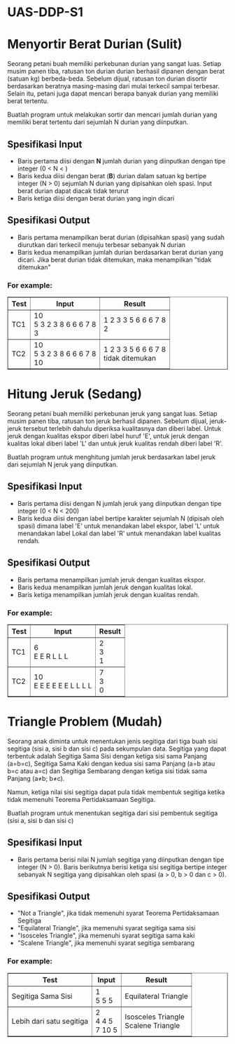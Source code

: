 # UAS-DDP-S1
<!DOCTYPE html>
<html lang="en">
<head>
    <meta charset="UTF-8">
    <meta name="viewport" content="width=device-width, initial-scale=1.0">
    <title>Spesifikasi Soal UAS</title>
</head>
<body>
    <h1>Menyortir Berat Durian (Sulit)</h1>
    <p>Seorang petani buah memiliki perkebunan durian yang sangat luas. Setiap musim panen tiba, ratusan ton durian durian berhasil dipanen dengan berat (satuan kg) berbeda-beda. Sebelum dijual, ratusan ton durian disortir berdasarkan beratnya masing-masing dari mulai terkecil sampai terbesar. Selain itu, petani juga dapat mencari berapa banyak durian yang memiliki berat tertentu.</p>
    <p>Buatlah program untuk melakukan sortir dan mencari jumlah durian yang memiliki berat tertentu dari sejumlah N durian yang diinputkan.</p>
    <h2>Spesifikasi Input</h2>
    <ul>
        <li>Baris pertama diisi dengan <strong>N</strong> jumlah durian yang diinputkan dengan tipe integer (0 &lt; N &lt; )</li>
        <li>Baris kedua diisi dengan berat (<strong>B</strong>) durian dalam satuan kg bertipe integer (N &gt; 0) sejumlah N durian yang dipisahkan oleh spasi. Input berat durian dapat diacak tidak terurut</li>
        <li>Baris ketiga diisi dengan berat durian yang ingin dicari</li>
    </ul>
    <h2>Spesifikasi Output</h2>
    <ul>
        <li>Baris pertama menampilkan berat durian (dipisahkan spasi) yang sudah diurutkan dari terkecil menuju terbesar sebanyak N durian</li>
        <li>Baris kedua menampilkan jumlah durian berdasarkan berat durian yang dicari. Jika berat durian tidak ditemukan, maka menampilkan "tidak ditemukan"</li>
    </ul>
    <h3>For example:</h3>
    <table border="1">
        <thead>
            <tr>
                <th>Test</th>
                <th>Input</th>
                <th>Result</th>
            </tr>
        </thead>
        <tbody>
            <tr>
                <td>TC1</td>
                <td>
                    10<br>
                    5 3 2 3 8 6 6 6 7 8<br>
                    3
                </td>
                <td>
                    1 2 3 3 5 6 6 6 7 8<br>
                    2
                </td>
            </tr>
            <tr>
                <td>TC2</td>
                <td>
                    10<br>
                    5 3 2 3 8 6 6 6 7 8<br>
                    10
                </td>
                <td>
                    1 2 3 3 5 6 6 6 7 8<br>
                    tidak ditemukan
                </td>
            </tr>
        </tbody>
    </table>
    <h1>Hitung Jeruk (Sedang)</h1>
    <p>Seorang petani buah memiliki perkebunan jeruk yang sangat luas. Setiap musim panen tiba, ratusan ton jeruk berhasil dipanen. Sebelum dijual, jeruk-jeruk tersebut terlebih dahulu diperiksa kualitasnya dan diberi label. Untuk jeruk dengan kualitas ekspor diberi label huruf 'E', untuk jeruk dengan kualitas lokal diberi label 'L' dan untuk jeruk kualitas rendah diberi label 'R'.</p>
    <p>Buatlah program untuk menghitung jumlah jeruk berdasarkan label jeruk dari sejumlah N jeruk yang diinputkan.</p>
    <h2>Spesifikasi Input</h2>
    <ul>
        <li>Baris pertama diisi dengan N jumlah jeruk yang diinputkan dengan tipe integer (0 &lt; N &lt; 200)</li>
        <li>Baris kedua diisi dengan label bertipe karakter sejumlah N (dipisah oleh spasi) dimana label 'E' untuk menandakan label ekspor, label 'L' untuk menandakan label Lokal dan label 'R' untuk menandakan label kualitas rendah.</li>
    </ul>
    <h2>Spesifikasi Output</h2>
    <ul>
        <li>Baris pertama menampilkan jumlah jeruk dengan kualitas ekspor.</li>
        <li>Baris kedua menampilkan jumlah jeruk dengan kualitas lokal.</li>
        <li>Baris ketiga menampilkan jumlah jeruk dengan kualitas rendah.</li>
    </ul>
    <h3>For example:</h3>
    <table border="1">
        <thead>
            <tr>
                <th>Test</th>
                <th>Input</th>
                <th>Result</th>
            </tr>
        </thead>
        <tbody>
            <tr>
                <td>TC1</td>
                <td>
                    6<br>
                    E E R L L L
                </td>
                <td>
                    2<br>
                    3<br>
                    1
                </td>
            </tr>
            <tr>
                <td>TC2</td>
                <td>
                    10<br>
                    E E E E E E L L L L
                </td>
                <td>
                    7<br>
                    3<br>
                    0
                </td>
            </tr>
        </tbody>
    </table>
    <h1>Triangle Problem (Mudah)</h1>
    <p>Seorang anak diminta untuk menentukan jenis segitiga dari tiga buah sisi segitiga (sisi a, sisi b dan sisi c) pada sekumpulan data. Segitiga yang dapat terbentuk adalah Segitiga Sama Sisi dengan ketiga sisi sama Panjang (a=b=c), Segitiga Sama Kaki dengan kedua sisi sama Panjang (a=b atau b=c atau a=c) dan Segitiga Sembarang dengan ketiga sisi tidak sama Panjang (a≠b; b≠c).</p>
    <p>Namun, ketiga nilai sisi segitiga dapat pula tidak membentuk segitiga ketika tidak memenuhi Teorema Pertidaksamaan Segitiga.</p>
    <p>Buatlah program untuk menentukan segitiga dari sisi pembentuk segitiga (sisi a, sisi b dan sisi c)</p>
    <h2>Spesifikasi Input</h2>
    <ul>
        <li>Baris pertama berisi nilai N jumlah segitiga yang diinputkan dengan tipe integer (N > 0). Baris berikutnya berisi ketiga sisi segitiga bertipe integer sebanyak N segitiga yang dipisahkan oleh spasi (a > 0, b > 0 dan c > 0).</li>
    </ul>
    <h2>Spesifikasi Output</h2>
    <ul>
        <li>"Not a Triangle", jika tidak memenuhi syarat Teorema Pertidaksamaan Segitiga</li>
        <li>"Equilateral Triangle", jika memenuhi syarat segitiga sama sisi</li>
        <li>"Isosceles Triangle", jika memenuhi syarat segitiga sama kaki</li>
        <li>"Scalene Triangle", jika memenuhi syarat segitiga sembarang</li>
    </ul>
    <h3>For example:</h3>
    <table border="1">
        <thead>
            <tr>
                <th>Test</th>
                <th>Input</th>
                <th>Result</th>
            </tr>
        </thead>
        <tbody>
            <tr>
                <td>Segitiga Sama Sisi</td>
                <td>1<br>5 5 5</td>
                <td>Equilateral Triangle</td>
            </tr>
            <tr>
                <td>Lebih dari satu segitiga</td>
                <td>2<br>4 4 5<br>7 10 5</td>
                <td>Isosceles Triangle<br>Scalene Triangle</td>
            </tr>
        </tbody>
    </table>
</body>
</html>

